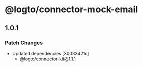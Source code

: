 # @logto/connector-mock-email

## 1.0.1

### Patch Changes

- Updated dependencies [30033421c]
  - @logto/connector-kit@1.1.1
